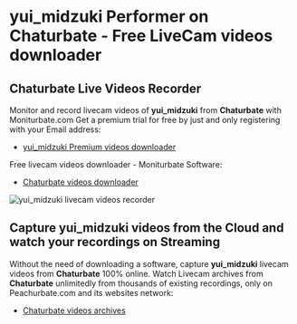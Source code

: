 # yui_midzuki Performer on Chaturbate - Free LiveCam videos downloader

## Chaturbate Live Videos Recorder

Monitor and record livecam videos of **yui_midzuki** from **Chaturbate** with Moniturbate.com
Get a premium trial for free by just and only registering with your Email address:
* [yui_midzuki Premium videos downloader](https://moniturbate.com/request-demo-licence-key.html)

Free livecam videos downloader - Moniturbate Software:
* [Chaturbate videos downloader](https://moniturbate.com/moniturbate-download-software.html)

![yui_midzuki livecam videos recorder](https://peachurnet.com/templates/moniturbate-software.png)


## Capture yui_midzuki videos from the Cloud and watch your recordings on Streaming

Without the need of downloading a software, capture **yui_midzuki** livecam videos from **Chaturbate** 100% online.
Watch Livecam archives from **Chaturbate** unlimitedly from thousands of existing recordings, only on Peachurbate.com and its websites network:
* [Chaturbate videos archives](https://peachurnet.com/)